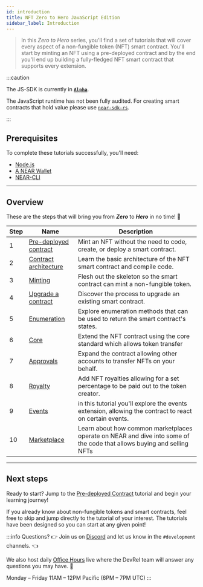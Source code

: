 ```yaml
---
id: introduction
title: NFT Zero to Hero JavaScript Edition
sidebar_label: Introduction
---
```


> In this _Zero to Hero_ series, you'll find a set of tutorials that will cover every aspect of a non-fungible token (NFT) smart contract.
> You'll start by minting an NFT using a pre-deployed contract and by the end you'll end up building a fully-fledged NFT smart contract that supports every extension.

:::caution

The JS-SDK is currently in **[`Alpha`](https://github.com/near/near-sdk-js/releases/)**.

The JavaScript runtime has not been fully audited. For creating smart contracts that hold value please use [`near-sdk-rs`](https://github.com/near/near-sdk-rs).

:::

## Prerequisites

To complete these tutorials successfully, you'll need:

- [Node.js](/develop/prerequisites#nodejs)
- [A NEAR Wallet](https://wallet.testnet.near.org/create)
- [NEAR-CLI](/tools/near-cli#setup)

---

## Overview

These are the steps that will bring you from **_Zero_** to **_Hero_** in no time! 💪

| Step | Name                                                             | Description                                                                                                            |
| ---- | ---------------------------------------------------------------- | ---------------------------------------------------------------------------------------------------------------------- |
| 1    | [Pre-deployed contract](/tutorials/nfts/js/predeployed-contract) | Mint an NFT without the need to code, create, or deploy a smart contract.                                              |
| 2    | [Contract architecture](/tutorials/nfts/js/skeleton)             | Learn the basic architecture of the NFT smart contract and compile code.                                               |
| 3    | [Minting](/tutorials/nfts/js/minting)                            | Flesh out the skeleton so the smart contract can mint a non-fungible token.                                            |
| 4    | [Upgrade a contract](/tutorials/nfts/js/upgrade-contract)        | Discover the process to upgrade an existing smart contract.                                                            |
| 5    | [Enumeration](/tutorials/nfts/js/enumeration)                    | Explore enumeration methods that can be used to return the smart contract's states.                                    |
| 6    | [Core](/tutorials/nfts/js/core)                                  | Extend the NFT contract using the core standard which allows token transfer                                            |
| 7    | [Approvals](/tutorials/nfts/js/approvals)                        | Expand the contract allowing other accounts to transfer NFTs on your behalf.                                           |
| 8    | [Royalty](/tutorials/nfts/js/royalty)                            | Add NFT royalties allowing for a set percentage to be paid out to the token creator.                                   |
| 9    | [Events](/tutorials/nfts/js/events)                              | in this tutorial you'll explore the events extension, allowing the contract to react on certain events.                |
| 10   | [Marketplace](/tutorials/nfts/js/marketplace)                    | Learn about how common marketplaces operate on NEAR and dive into some of the code that allows buying and selling NFTs |

---

## Next steps

Ready to start? Jump to the [Pre-deployed Contract](/tutorials/nfts/js/predeployed-contract) tutorial and begin your learning journey!

If you already know about non-fungible tokens and smart contracts, feel free to skip and jump directly to the tutorial of your interest. The tutorials have been designed so you can start at any given point!

:::info Questions?
👉 Join us on [Discord](https://near.chat/) and let us know in the `#development` channels. 👈

We also host daily [Office Hours](https://pages.near.org/developers/get-help/office-hours/) live where the DevRel team will answer any questions you may have. 🤔

Monday – Friday 11AM – 12PM Pacific (6PM – 7PM UTC)
:::
